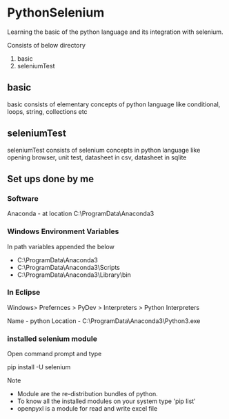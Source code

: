 # PythonSelenium

Learning the basic of the python language and its integration with selenium.

Consists of below directory
1. basic
2. seleniumTest



## basic
basic consists of elementary concepts of python language like conditional, loops, string, collections etc

## seleniumTest
seleniumTest consists of selenium concepts in python language like opening browser, unit test, datasheet in csv, datasheet in sqlite


## Set ups done by me

### Software
Anaconda - at location C:\ProgramData\Anaconda3


### Windows Environment Variables
In path variables appended the below  
- C:\ProgramData\Anaconda3
- C:\ProgramData\Anaconda3\Scripts
- C:\ProgramData\Anaconda3\Library\bin


### In Eclipse
Windows> Prefernces > PyDev > Interpreters > Python Interpreters

Name - python
Location - C:\ProgramData\Anaconda3\Python3.exe

### installed selenium module
Open command prompt and type

pip install -U selenium

Note 
- Module are the re-distribution bundles of python. 
- To know all the installed modules on your system type 'pip list'
- openpyxl is a module for read and write excel file
